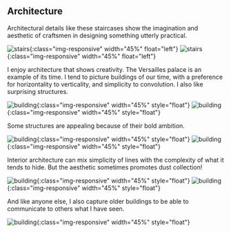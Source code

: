 ## Architecture

Architectural details like these staircases show the imagination and aesthetic of craftsmen in designing something utterly practical.


![stairs]({{site.baseurl}}/photography/architecture/IMG_1466.JPG){:class="img-responsive" width="45%" float="left"} 
![stairs]({{site.baseurl}}/photography/architecture/IMG_3553.JPG){:class="img-responsive" width="45%" float="left"}

I enjoy architecture that shows creativity. The Versailles palace is an example of its time. I tend to picture buildings of our time, with a preference for horizontality to verticality, and simplicity to convolution. I also like surprising structures.

![building]({{site.baseurl}}/photography/architecture/IMG_2944.JPG){:class="img-responsive" width="45%" style="float"}
![building]({{site.baseurl}}/photography/architecture/IMG_5504.JPG){:class="img-responsive" width="45%" style="float"}

Some structures are appealing because of their bold ambition.

![building]({{site.baseurl}}/photography/architecture/IMG_3556.JPG){:class="img-responsive" width="45%" style="float"}
![building]({{site.baseurl}}/photography/architecture/IMG_5054.JPG){:class="img-responsive" width="45%" style="float"}

Interior architecture can mix simplicity of lines with the complexity of what it tends to hide. But the aesthetic sometimes promotes dust collection!

![building]({{site.baseurl}}/photography/architecture/IMG_3158.JPG){:class="img-responsive" width="45%" style="float"}
![building]({{site.baseurl}}/photography/architecture/IMG_5131.JPG){:class="img-responsive" width="45%" style="float"}

And like anyone else, I also capture older buildings to be able to communicate to others what I have seen.

![building]({{site.baseurl}}/photography/architecture/IMG_3587.JPG){:class="img-responsive" width="45%" style="float"}
